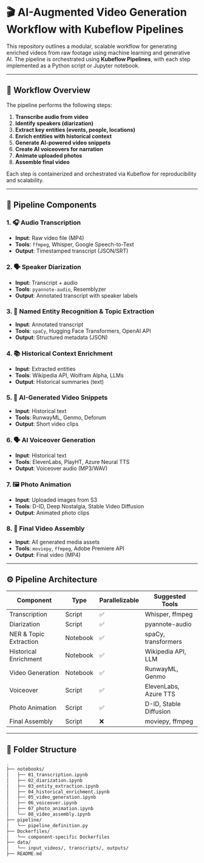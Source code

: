 # 🎬 AI-Augmented Video Generation Workflow with Kubeflow Pipelines

This repository outlines a modular, scalable workflow for generating enriched videos from raw footage using machine learning and generative AI. The pipeline is orchestrated using **Kubeflow Pipelines**, with each step implemented as a Python script or Jupyter notebook.

---

## 📌 Workflow Overview

The pipeline performs the following steps:

1. **Transcribe audio from video**
2. **Identify speakers (diarization)**
3. **Extract key entities (events, people, locations)**
4. **Enrich entities with historical context**
5. **Generate AI-powered video snippets**
6. **Create AI voiceovers for narration**
7. **Animate uploaded photos**
8. **Assemble final video**

Each step is containerized and orchestrated via Kubeflow for reproducibility and scalability.

---

## 🧩 Pipeline Components

### 1. 🎧 Audio Transcription
- **Input**: Raw video file (MP4)
- **Tools**: `ffmpeg`, Whisper, Google Speech-to-Text
- **Output**: Timestamped transcript (JSON/SRT)

### 2. 🗣️ Speaker Diarization
- **Input**: Transcript + audio
- **Tools**: `pyannote-audio`, Resemblyzer
- **Output**: Annotated transcript with speaker labels

### 3. 🧠 Named Entity Recognition & Topic Extraction
- **Input**: Annotated transcript
- **Tools**: `spaCy`, Hugging Face Transformers, OpenAI API
- **Output**: Structured metadata (JSON)

### 4. 📚 Historical Context Enrichment
- **Input**: Extracted entities
- **Tools**: Wikipedia API, Wolfram Alpha, LLMs
- **Output**: Historical summaries (text)

### 5. 🎨 AI-Generated Video Snippets
- **Input**: Historical text
- **Tools**: RunwayML, Genmo, Deforum
- **Output**: Short video clips

### 6. 🗣️ AI Voiceover Generation
- **Input**: Historical text
- **Tools**: ElevenLabs, PlayHT, Azure Neural TTS
- **Output**: Voiceover audio (MP3/WAV)

### 7. 🖼️ Photo Animation
- **Input**: Uploaded images from S3
- **Tools**: D-ID, Deep Nostalgia, Stable Video Diffusion
- **Output**: Animated photo clips

### 8. 🧵 Final Video Assembly
- **Input**: All generated media assets
- **Tools**: `moviepy`, `ffmpeg`, Adobe Premiere API
- **Output**: Final video (MP4)

---

## ⚙️ Pipeline Architecture

| Component | Type | Parallelizable | Suggested Tools |
|-----------|------|----------------|------------------|
| Transcription | Script | ✅ | Whisper, ffmpeg |
| Diarization | Script | ✅ | pyannote-audio |
| NER & Topic Extraction | Notebook | ✅ | spaCy, transformers |
| Historical Enrichment | Notebook | ✅ | Wikipedia API, LLM |
| Video Generation | Notebook | ✅ | RunwayML, Genmo |
| Voiceover | Script | ✅ | ElevenLabs, Azure TTS |
| Photo Animation | Script | ✅ | D-ID, Stable Diffusion |
| Final Assembly | Script | ❌ | moviepy, ffmpeg |

---

## 📁 Folder Structure

```bash
.
├── notebooks/
│   ├── 01_transcription.ipynb
│   ├── 02_diarization.ipynb
│   ├── 03_entity_extraction.ipynb
│   ├── 04_historical_enrichment.ipynb
│   ├── 05_video_generation.ipynb
│   ├── 06_voiceover.ipynb
│   ├── 07_photo_animation.ipynb
│   └── 08_video_assembly.ipynb
├── pipeline/
│   └── pipeline_definition.py
├── Dockerfiles/
│   └── component-specific Dockerfiles
├── data/
│   └── input_videos/, transcripts/, outputs/
├── README.md
